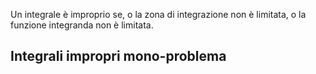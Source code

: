 Un integrale è improprio se, o la zona di integrazione non è limitata, o la funzione integranda non è limitata.

## Integrali impropri mono-problema
